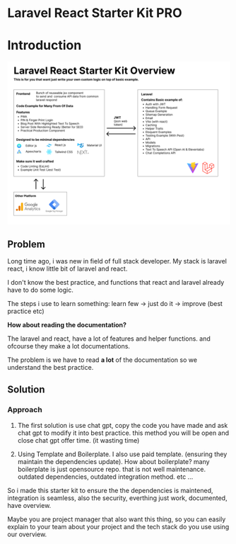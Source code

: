 # Laravel React Starter Kit PRO

# Introduction

![Overview](/img/overview.png)

## Problem

Long time ago, i was new in field of full stack developer. My stack is laravel react, i know little bit of laravel and react.

I don't know the best practice, and functions that react and laravel already have to do some logic.

The steps i use to learn something: learn few -> just do it -> improve (best practice etc)

**How about reading the documentation?**

The laravel and react, have a lot of features and helper functions. and ofcourse they make a lot documentations.

The problem is we have to read **a lot** of the documentation so we understand the best practice.

## Solution 

### Approach

1. The first solution is use chat gpt, copy the code you have made and ask chat gpt to modify it into best practice. this method you will be open and close chat gpt offer time. (it wasting time)

2. Using Template and Boilerplate. I also use paid template. (ensuring they maintain the dependencies update). How about boilerplate? many boilerplate is just opensource repo. that is not well maintenance. outdated dependencies, outdated integration method. etc ...


So i made this starter kit to ensure the the dependencies is maintened, integration is seamless, also the security, everthing just work, documented, have overview. 

Maybe you are project manager that also want this thing, so you can easily explain to your team about your project and the tech stack do you use using our overview.